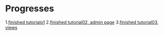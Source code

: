Progresses
======


1.[finished tutorialo1](https://docs.djangoproject.com/en/1.5/intro/tutorial01/)
2.[finished tutorial02, admin page](https://docs.djangoproject.com/en/1.5/intro/tutorial02/)
3.[finished tutorial03, views](https://docs.djangoproject.com/en/1.5/intro/tutorial03/)



